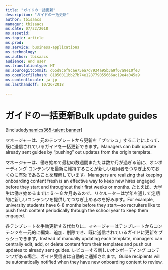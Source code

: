 ```yaml
---
title: "ガイドの一括更新"
description: "ガイドの一括更新"
author: tbisaacs
manager: tbisaacs
ms.date: 07/22/2018
ms.assetid: 
ms.topic: article
ms.prod: 
ms.service: business-applications
ms.technology: 
ms.author: tbisaacs
audience: end user
ms.translationtype: HT
ms.sourcegitcommit: d65d9c6f9cae75ea7d7934a95b3a9f67a9e10fe3
ms.openlocfilehash: 81850011bb27b74e128779055666ac19e4a045a9
ms.contentlocale: ja-jp
ms.lasthandoff: 10/26/2018

---
```

#  <a name="bulk-update-guides"></a><span data-ttu-id="761c7-103">ガイドの一括更新</span><span class="sxs-lookup"><span data-stu-id="761c7-103">Bulk update guides</span></span>

[!include[dynamics365-talent banner](../../includes/dynamics365-talent.md)]





<span data-ttu-id="761c7-104">マネージャーは、元のテンプレートから更新を「プッシュ」することによって、既に送信されているガイドを一括更新できます。</span><span class="sxs-lookup"><span data-stu-id="761c7-104">Managers can bulk update already sent guides by “pushing” out updates from the origin template.</span></span>

<span data-ttu-id="761c7-105">マネージャーは、働き始めて最初の数週間またたは数か月が過ぎる前に、オンボーディング コンテンツを最新に維持することが新しい雇用者をつなぎ止めておくのに有効であることを理解しています。</span><span class="sxs-lookup"><span data-stu-id="761c7-105">Managers are realizing that keeping onboarding content fresh is an effective way to keep new hires engaged before they start and throughout their first weeks or months.</span></span> <span data-ttu-id="761c7-106">たとえば、大学生は働き始めるまでに 6 ～ 8 か月あるので、リクルーターは学年を通して定期的に新しいコンテンツを提供してつなぎ止めるのを好みます。</span><span class="sxs-lookup"><span data-stu-id="761c7-106">For example, university students have 6-8 months before they start—so recruiters like to push fresh content periodically through the school year to keep them engaged.</span></span>

<span data-ttu-id="761c7-107">各テンプレートを手動更新する代わりに、マネージャーはテンプレートからコンテンツを一元的に編集、追加、削除でき、既に送信されているガイドに更新をプッシュできます。</span><span class="sxs-lookup"><span data-stu-id="761c7-107">Instead of manually updating each template, managers can centrally edit, add, or delete content from their templates and push out updates to already sent guides.</span></span> <span data-ttu-id="761c7-108">レビューする新しいオンボーディング コンテンツがある場合、ガイド受信者は自動的に通知されます。</span><span class="sxs-lookup"><span data-stu-id="761c7-108">Guide recipients will be automatically notified when they have new onboarding content to review.</span></span> 

<!--
## Who uses this feature
All customers
## License required
Talent license 
## Development status
In development
## Target timeframe
* Public Preview: July
-->

